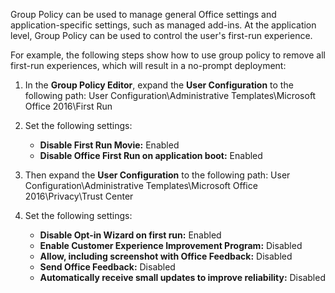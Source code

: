 Group Policy can be used to manage general Office settings and application-specific settings, such as managed add-ins. At the application level, Group Policy can be used to control the user's first-run experience.

For example, the following steps show how to use group policy to remove all first-run experiences, which will result in a no-prompt deployment:<br>

1.  In the **Group Policy Editor**, expand the **User Configuration** to the following path: User Configuration\\Administrative Templates\\Microsoft Office 2016\\First Run
2.  Set the following settings:
    
     *  **Disable First Run Movie:** Enabled
     *  **Disable Office First Run on application boot:** Enabled
3.  Then expand the **User Configuration** to the following path: User Configuration\\Administrative Templates\\Microsoft Office 2016\\Privacy\\Trust Center
4.  Set the following settings:
    
     *  **Disable Opt-in Wizard on first run:** Enabled
     *  **Enable Customer Experience Improvement Program:** Disabled
     *  **Allow, including screenshot with Office Feedback:** Disabled
     *  **Send Office Feedback:** Disabled
     *  **Automatically receive small updates to improve reliability:** Disabled
